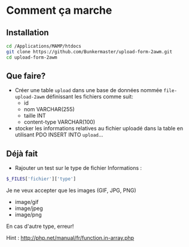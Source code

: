 # Comment ça marche

## Installation

```bash
cd /Applications/MAMP/htdocs
git clone https://github.com/Bunkermaster/upload-form-2awm.git
cd upload-form-2awm
```

## Que faire?
* Créer une table `upload` dans une base de données nommée `file-upload-2awm` définissant les fichiers comme suit:
    * id 
    * nom VARCHAR(255)
    * taille INT
    * content-type VARCHAR(100)
* stocker les informations relatives au fichier uploadé dans la table en utilisant PDO
INSERT INTO `upload`...

## Déjà fait
* Rajouter un test sur le type de fichier
Informations :
```php
$_FILES['fichier']['type']
```
Je ne veux accepter que les images (GIF, JPG, PNG)
* image/gif
* image/jpeg
* image/png

En cas d'autre type, erreur!

Hint : http://php.net/manual/fr/function.in-array.php